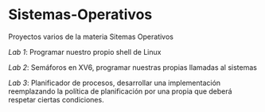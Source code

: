 # Sistemas-Operativos
Proyectos varios de la materia Sitemas Operativos

*Lab 1*: Programar nuestro propio shell de Linux

*Lab 2*: Semáforos en XV6, programar nuestras propias llamadas al sistemas

*Lab 3*: Planificador de procesos, desarrollar una implementación reemplazando la política de planificación por una propia que deberá respetar ciertas condiciones.
